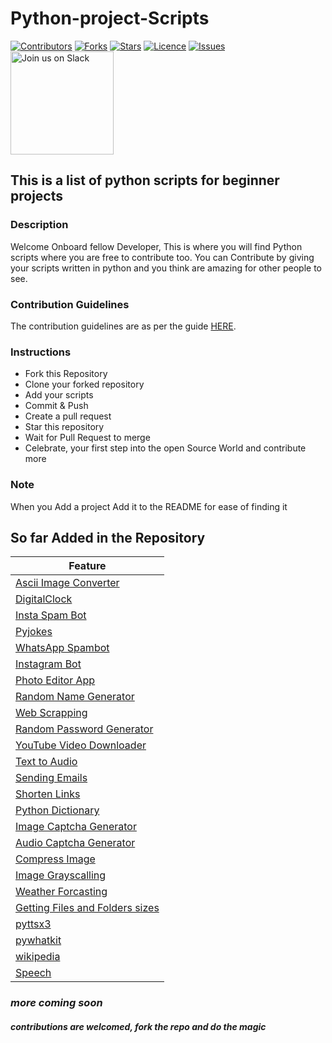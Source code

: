 # Python-project-Scripts

[![Contributors](https://img.shields.io/github/contributors/larymak/Python-project-Scripts?style=plastic)](https://github.com/larymak/Python-project-Scripts/graphs/contributors)
[![Forks](https://img.shields.io/github/forks/larymak/Python-project-Scripts)](https://github.com/larymak/Python-project-Scripts/network/members)
[![Stars](https://img.shields.io/github/stars/larymak/Python-project-Scripts)](https://github.com/larymak/Python-project-Scripts/stargazers)
[![Licence](https://img.shields.io/github/license/larymak/Python-project-Scripts)](https://github.com/larymak/Python-project-Scripts/blob/main/LICENSE)
[![Issues](https://img.shields.io/github/issues/larymak/Python-project-Scripts)](https://github.com/larymak/Python-project-Scripts/issues)
<a href="https://join.slack.com/t/ngc-goz8665/shared_invite/zt-r01kumfq-dQUT3c95BxEP_fnk4yJFfQ">
  <img alt="Join us on Slack" src="https://raw.githubusercontent.com/netlify/netlify-cms/master/website/static/img/slack.png" width="165"/>
</a>

## This is a list of python scripts for beginner projects

### Description  

Welcome Onboard fellow Developer, This is where you will find Python scripts where you are free to contribute too.
You can Contribute by giving your scripts written in python and you think are amazing for other people to see.

### Contribution Guidelines

The contribution guidelines are as per the guide [HERE](https://github.com/larymak/Python-project-Scripts/blob/main/CONTRIBUTING.md).

### Instructions

- Fork this Repository
- Clone your forked repository
- Add your scripts
- Commit & Push
- Create a pull request
- Star this repository
- Wait for Pull Request to merge
- Celebrate, your first step into the open Source World and contribute more

### Note

When you Add a project Add it to the README for ease of finding it

## So far Added in the Repository

|Feature|
|-------|
|[Ascii Image Converter](https://github.com/larymak/Python-project-Scripts/tree/master/image-ascii)|
|[DigitalClock](https://github.com/larymak/Python-project-Scripts/tree/main/DigitalClock)|
|[Insta Spam Bot](https://github.com/larymak/Python-project-Scripts/tree/main/InstaSpamBot)|
|[Pyjokes](https://github.com/larymak/Python-project-Scripts/tree/master/pyjokes)|
|[WhatsApp Spambot](https://github.com/larymak/Python-project-Scripts/tree/master/whatsapp-spam)|
|[Instagram Bot](https://github.com/larymak/Python-project-Scripts/tree/main/InstagramBot)|
|[Photo Editor App](https://github.com/larymak/Python-project-Scripts/tree/master/photo%20editor)|
|[Random Name Generator](https://github.com/larymak/Python-project-Scripts/tree/main/RandomNameGen)|
|[Web Scrapping](https://github.com/larymak/Python-project-Scripts/tree/main/WebScraping)|
|[Random Password Generator](https://github.com/larymak/Python-project-Scripts/tree/main/RandomPassword)|
|[YouTube Video Downloader](https://github.com/larymak/Python-project-Scripts/tree/main/YoutubeDownloader)|
|[Text to Audio](https://github.com/larymak/Python-project-Scripts/tree/main/texttoaudio)|
|[Sending Emails](https://github.com/larymak/Python-project-Scripts/tree/main/Sending-Emails)|
|[Shorten Links](https://github.com/larymak/Python-project-Scripts/tree/main/ShortenLinks)|
|[Python Dictionary](https://github.com/larymak/Python-project-Scripts/tree/main/PYDICTIONARY)|
|[Image Captcha Generator](https://github.com/larymak/Python-project-Scripts/tree/main/Image%20Captcha%20Generator)|
|[Audio Captcha Generator](https://github.com/larymak/Python-project-Scripts/tree/main/Audio%20Captcha%20Generator)|
|[Compress Image](https://github.com/larymak/Python-project-Scripts/tree/main/Compress%20Image)|
|[Image Grayscalling](https://github.com/larymak/Python-project-Scripts/tree/main/Image%20Grayscalling)|
|[Weather Forcasting](https://github.com/larymak/Python-project-Scripts/tree/main/Weather%20Forcasting)|
|[Getting Files and Folders sizes](https://github.com/Saeedahmadi7714/Python-project-Scripts/tree/main/Gettin%20File%20and%20Folder%20sizes)|
|[pyttsx3](https://github.com/KanakamSasikalyan/Python-project-Scripts/tree/main/pyttsx3)|
|[pywhatkit](https://github.com/KanakamSasikalyan/Python-project-Scripts/tree/main/pywhatkit)|
|[wikipedia](https://github.com/KanakamSasikalyan/Python-project-Scripts/tree/main/wikipedia)|
|[Speech](https://github.com/moh-ash96/Python-project-Scripts/tree/main/mp3-to-text)| 

### *more coming soon*

#### *contributions are welcomed, fork the repo and do the magic*
